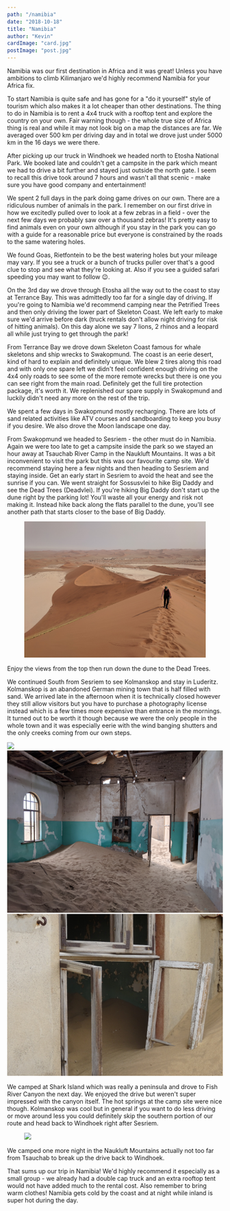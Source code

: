 ```yaml
---
path: "/namibia"
date: "2018-10-18"
title: "Namibia"
author: "Kevin"
cardImage: "card.jpg"
postImage: "post.jpg"
---
```


Namibia was our first destination in Africa and it was great! Unless you have ambitions to climb Kilimanjaro we'd highly recommend Namibia for your Africa fix.

To start Namibia is quite safe and has gone for a "do it yourself" style of tourism which also makes it a lot cheaper than other destinations. The thing to do in Namibia is to rent a 4x4 truck with a rooftop tent and explore the country on your own. Fair warning though - the whole true size of Africa thing is real and while it may not look big on a map the distances are far. We averaged over 500 km per driving day and in total we drove just under 5000 km in the 16 days we were there.

<instagram uuid="Bn6ZxF1n6Wv"></instagram>

After picking up our truck in Windhoek we headed north to Etosha National Park. We booked late and couldn't get a campsite in the park which meant we had to drive a bit further and stayed just outside the north gate. I seem to recall this drive took around 7 hours and wasn't all that scenic - make sure you have good company and entertainment!

We spent 2 full days in the park doing game drives on our own. There are a ridiculous number of animals in the park. I remember on our first drive in how we excitedly pulled over to look at a few zebras in a field - over the next few days we probably saw over a thousand zebras! It's pretty easy to find animals even on your own although if you stay in the park you can go with a guide for a reasonable price but everyone is constrained by the roads to the same watering holes.

<instagram uuid="Bn_UjxjnjAf"></instagram>

We found Goas, Rietfontein to be the best watering holes but your mileage may vary. If you see a truck or a bunch of trucks puller over that's a good clue to stop and see what they're looking at. Also if you see a guided safari speeding you may want to follow 😉.

On the 3rd day we drove through Etosha all the way out to the coast to stay at Terrance Bay. This was admittedly too far for a single day of driving. If you're going to Namibia we'd recommend camping near the Petrified Trees and then only driving the lower part of Skeleton Coast. We left early to make sure we'd arrive before dark (truck rentals don't allow night driving for risk of hitting animals). On this day alone we say 7 lions, 2 rhinos and a leopard all while just trying to get through the park!

<instagram uuid="BoEnEV-nHM0"></instagram>

From Terrance Bay we drove down Skeleton Coast famous for whale skeletons and ship wrecks to Swakopmund. The coast is an eerie desert, kind of hard to explain and definitely unique. We blew 2 tires along this road and with only one spare left we didn't feel confident enough driving on the 4x4 only roads to see some of the more remote wrecks but there is one you can see right from the main road. Definitely get the full tire protection package, it's worth it. We replenished our spare supply in Swakopmund and luckily didn't need any more on the rest of the trip.

<instagram uuid="BoOn3meH7cG"></instagram>

We spent a few days in Swakopmund mostly recharging. There are lots of sand related activities like ATV courses and sandboarding to keep you busy if you desire. We also drove the Moon landscape one day.

From Swakopmund we headed to Sesriem - the other must do in Namibia. Again we were too late to get a campsite inside the park so we stayed an hour away at Tsauchab River Camp in the Naukluft Mountains. It was a bit inconvenient to visit the park but this was our favourite camp site. We'd recommend staying here a few nights and then heading to Sesriem and staying inside. Get an early start in Sesriem to avoid the heat and see the sunrise if you can. We went straight for Sossusvlei to hike Big Daddy and see the Dead Trees (Deadvlei). If you're hiking Big Daddy don't start up the dune right by the parking lot! You'll waste all your energy and risk not making it. Instead hike back along the flats parallel to the dune, you'll see another path that starts closer to the base of Big Daddy.

<figure>
  <img src="dune.jpg"/>
</figure>

Enjoy the views from the top then run down the dune to the Dead Trees.

<instagram uuid="BoQ0aH4lST_"></instagram>

We continued South from Sesriem to see Kolmanskop and stay in Luderitz. Kolmanskop is an abandoned German mining town that is half filled with sand. We arrived late in the afternoon when it is technically closed however they still allow visitors but you have to purchase a photography license instead which is a few times more expensive than entrance in the mornings. It turned out to be worth it though because we were the only people in the whole town and it was especially eerie with the wind banging shutters and the only creeks coming from our own steps.

<slideshow>
  <img src="Kolmanskop-1.jpg" />
  <img src="Kolmanskop-2.jpg" />
  <img src="Kolmanskop-3.jpg" />
</slideshow>

We camped at Shark Island which was really a peninsula and drove to Fish River Canyon the next day. We enjoyed the drive but weren't super impressed with the canyon itself. The hot springs at the camp site were nice though. Kolmanskop was cool but in general if you want to do less driving or move around less you could definitely skip the southern portion of our route and head back to Windhoek right after Sesriem.

<figure>
  <img src="fish-drive.jpg"/>
</figure>

We camped one more night in the Naukluft Mountains actually not too far from Tsauchab to break up the drive back to Windhoek.

That sums up our trip in Namibia! We'd highly recommend it especially as a small group - we already had a double cap truck and an extra rooftop tent would not have added much to the rental cost. Also remember to bring warm clothes! Namibia gets cold by the coast and at night while inland is super hot during the day.
